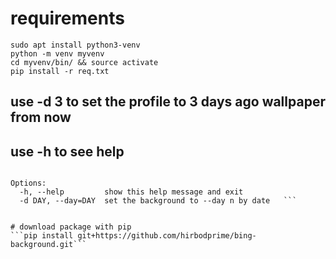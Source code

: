 # requirements 
``` sudo apt install python3-venv ```  
``` python -m venv myvenv ```  
``` cd myvenv/bin/ && source activate ```  
``` pip install -r req.txt ```  

## use -d 3 to set the profile to 3 days ago wallpaper from now
## use -h to see help
``` Usage: bing.py --day 2  

Options:  
  -h, --help         show this help message and exit  
  -d DAY, --day=DAY  set the background to --day n by date   ```  


# download package with pip
```pip install git+https://github.com/hirbodprime/bing-background.git```